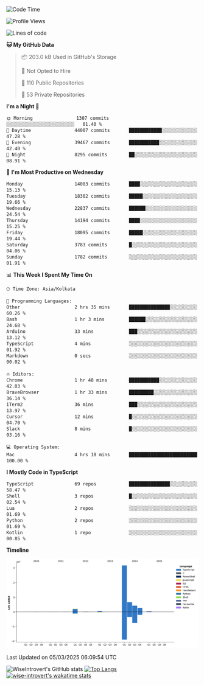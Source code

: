 <!--START_SECTION:waka-->
![Code Time](http://img.shields.io/badge/Code%20Time-2%2C234%20hrs%209%20mins-blue)

![Profile Views](http://img.shields.io/badge/Profile%20Views-3-blue)

![Lines of code](https://img.shields.io/badge/From%20Hello%20World%20I%27ve%20Written-48.3%20million%20lines%20of%20code-blue)

**🐱 My GitHub Data** 

> 📦 203.0 kB Used in GitHub's Storage 
 > 
> 🚫 Not Opted to Hire
 > 
> 📜 110 Public Repositories 
 > 
> 🔑 53 Private Repositories 
 > 
**I'm a Night 🦉** 

```text
🌞 Morning                1307 commits        ░░░░░░░░░░░░░░░░░░░░░░░░░   01.40 % 
🌆 Daytime                44007 commits       ████████████░░░░░░░░░░░░░   47.28 % 
🌃 Evening                39467 commits       ███████████░░░░░░░░░░░░░░   42.40 % 
🌙 Night                  8295 commits        ██░░░░░░░░░░░░░░░░░░░░░░░   08.91 % 
```
📅 **I'm Most Productive on Wednesday** 

```text
Monday                   14083 commits       ████░░░░░░░░░░░░░░░░░░░░░   15.13 % 
Tuesday                  18302 commits       █████░░░░░░░░░░░░░░░░░░░░   19.66 % 
Wednesday                22837 commits       ██████░░░░░░░░░░░░░░░░░░░   24.54 % 
Thursday                 14194 commits       ████░░░░░░░░░░░░░░░░░░░░░   15.25 % 
Friday                   18095 commits       █████░░░░░░░░░░░░░░░░░░░░   19.44 % 
Saturday                 3783 commits        █░░░░░░░░░░░░░░░░░░░░░░░░   04.06 % 
Sunday                   1782 commits        ░░░░░░░░░░░░░░░░░░░░░░░░░   01.91 % 
```


📊 **This Week I Spent My Time On** 

```text
🕑︎ Time Zone: Asia/Kolkata

💬 Programming Languages: 
Other                    2 hrs 35 mins       ███████████████░░░░░░░░░░   60.26 % 
Bash                     1 hr 3 mins         ██████░░░░░░░░░░░░░░░░░░░   24.68 % 
Arduino                  33 mins             ███░░░░░░░░░░░░░░░░░░░░░░   13.12 % 
TypeScript               4 mins              ░░░░░░░░░░░░░░░░░░░░░░░░░   01.92 % 
Markdown                 0 secs              ░░░░░░░░░░░░░░░░░░░░░░░░░   00.02 % 

🔥 Editors: 
Chrome                   1 hr 48 mins        ███████████░░░░░░░░░░░░░░   42.03 % 
BraveBrowser             1 hr 33 mins        █████████░░░░░░░░░░░░░░░░   36.14 % 
iTerm2                   36 mins             ███░░░░░░░░░░░░░░░░░░░░░░   13.97 % 
Cursor                   12 mins             █░░░░░░░░░░░░░░░░░░░░░░░░   04.70 % 
Slack                    8 mins              █░░░░░░░░░░░░░░░░░░░░░░░░   03.16 % 

💻 Operating System: 
Mac                      4 hrs 18 mins       █████████████████████████   100.00 % 
```

**I Mostly Code in TypeScript** 

```text
TypeScript               69 repos            ███████████████░░░░░░░░░░   58.47 % 
Shell                    3 repos             █░░░░░░░░░░░░░░░░░░░░░░░░   02.54 % 
Lua                      2 repos             ░░░░░░░░░░░░░░░░░░░░░░░░░   01.69 % 
Python                   2 repos             ░░░░░░░░░░░░░░░░░░░░░░░░░   01.69 % 
Kotlin                   1 repo              ░░░░░░░░░░░░░░░░░░░░░░░░░   00.85 % 
```



**Timeline**

![Lines of Code chart](https://raw.githubusercontent.com/wise-introvert/wise-introvert/master/assets/bar_graph.png)


 Last Updated on 05/03/2025 06:09:54 UTC
<!--END_SECTION:waka-->

![WiseIntrovert's GitHub stats](https://github-readme-stats.vercel.app/api?username=wise-introvert&count_private=true&show_icons=true)
[![Top Langs](https://github-readme-stats.vercel.app/api/top-langs/?username=wise-introvert&langs_count=10)](https://github.com/anuraghazra/github-readme-stats)
[![wise-introvert's wakatime stats](https://github-readme-stats.vercel.app/api/wakatime?username=wiseintrovert)](https://github.com/anuraghazra/github-readme-stats)
